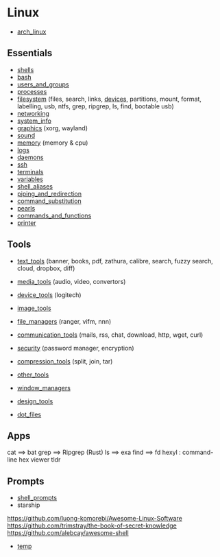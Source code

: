 # Linux

- [arch_linux](./arch_linux/index.md)


## Essentials
- [shells](./shells.md)
- [bash](./bash/index.md)
- [users_and_groups](./users_and_groups.md)
- [processes](./processes.md)
- [filesystem](./filesystem.md) (files, search, links, [devices](devices), partitions, mount, format, labelling, usb, ntfs, grep, ripgrep, ls, find, bootable usb)
- [networking](./networking.md)
- [system_info](./system_info.md)
- [graphics](./linux_graphics.md) (xorg, wayland)
- [sound](./sound.md)
- [memory](./memory.md) (memory & cpu)
- [logs](./logs.md)
- [daemons](./daemons.md)
- [ssh](./ssh.md)
- [terminals](./terminals.md)
- [variables](variables.md)
- [shell_aliases](shell_aliases)
- [piping_and_redirection](piping_and_redirection)
- [command_substitution](command_substitution)
- [pearls](pearls)
- [commands_and_functions](commands_and_functions)
- [printer](printer.md)


## Tools
- [text_tools](./text_tools.md) (banner, books, pdf, zathura, calibre, search, fuzzy search, cloud, dropbox, diff)
- [media_tools](./media_tools.md) (audio, video, convertors)
- [device_tools](./device_tools.md) (logitech)
- [image_tools](./image_tools.md)
- [file_managers](./file_managers.md) (ranger, vifm, nnn)
- [communication_tools](./communication_tools.md) (mails, rss, chat, download, http, wget, curl)
- [security](./security.md) (password manager, encryption)
- [compression_tools](./compression_tools.md) (split, join, tar)
- [other_tools](./other_tools.md)
- [window_managers](./window_managers.md)
- [design_tools](./design_tools.md)


- [dot_files](./dot_files.md)

## Apps
cat ==> bat
grep ==> Ripgrep (Rust)
ls ==> exa
find ==> fd
hexyl : command-line hex viewer
tldr

## Prompts
- [shell_prompts](shell_prompts)
- starship


https://github.com/luong-komorebi/Awesome-Linux-Software
https://github.com/trimstray/the-book-of-secret-knowledge
https://github.com/alebcay/awesome-shell


- [temp](./temp.md)
